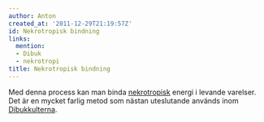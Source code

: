 ```yaml
---
author: Anton
created_at: '2011-12-29T21:19:57Z'
id: Nekrotropisk bindning
links:
  mention:
  - Dibuk
  - nekrotropi
title: Nekrotropisk bindning
---
```


Med denna process kan man binda [nekrotropisk] energi i levande varelser. Det är en mycket farlig
metod som nästan uteslutande används inom [Dibukkulterna].

  [nekrotropisk]: nekrotropi
  [Dibukkulterna]: Dibuk
